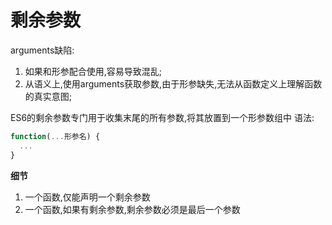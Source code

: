 # 剩余参数

arguments缺陷: 

1. 如果和形参配合使用,容易导致混乱;
2. 从语义上,使用arguments获取参数,由于形参缺失,无法从函数定义上理解函数的真实意图;


ES6的剩余参数专门用于收集末尾的所有参数,将其放置到一个形参数组中
语法:
```js
function(...形参名) {
  ...
}
```

**细节**
1. 一个函数,仅能声明一个剩余参数
2. 一个函数,如果有剩余参数,剩余参数必须是最后一个参数